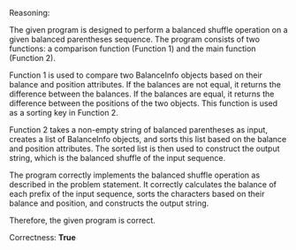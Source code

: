 Reasoning:

The given program is designed to perform a balanced shuffle operation on a given balanced parentheses sequence. The program consists of two functions: a comparison function (Function 1) and the main function (Function 2).

Function 1 is used to compare two BalanceInfo objects based on their balance and position attributes. If the balances are not equal, it returns the difference between the balances. If the balances are equal, it returns the difference between the positions of the two objects. This function is used as a sorting key in Function 2.

Function 2 takes a non-empty string of balanced parentheses as input, creates a list of BalanceInfo objects, and sorts this list based on the balance and position attributes. The sorted list is then used to construct the output string, which is the balanced shuffle of the input sequence.

The program correctly implements the balanced shuffle operation as described in the problem statement. It correctly calculates the balance of each prefix of the input sequence, sorts the characters based on their balance and position, and constructs the output string.

Therefore, the given program is correct.

Correctness: **True**